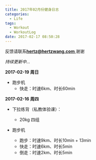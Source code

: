 ```yaml
---
title: 2017年02月份健身日志
categories:
  - Life
tags:
  - Workout
  - WorkoutLog
date: 2017-02-17 08:50:28
---
```


反馈请联系[**hertz@hertzwang.com**](mailto:hertz@hertzwang.com),谢谢

*持续更新中...*	

**2017-02-19 周日**

* 跑步机
	* 快走：时速6km、时长60min


**2017-02-16 周四**

* 下拉练背（私教体验课）：
	* 20kg 四组 

* 跑步机
	* 跑步：时速9km、时长10min + 13min
	* 快走：时速6km、时长5min
	* 倒走：时速2km、时长5min
	
